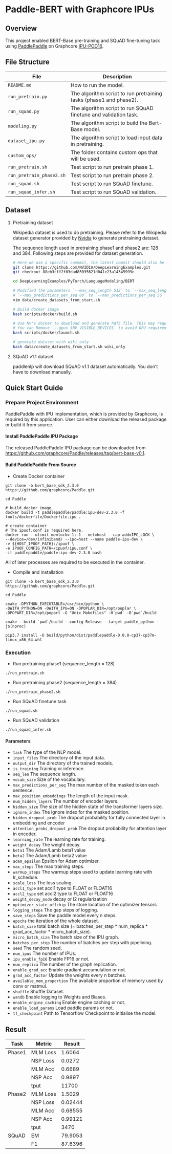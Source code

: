 # Paddle-BERT with Graphcore IPUs

## Overview

This project enabled BERT-Base pre-training and SQuAD fine-tuning task using [PaddlePaddle](https://github.com/PaddlePaddle/Paddle) on Graphcore [IPU-POD16](https://www.graphcore.ai/products/mk2/ipu-pod16).

## File Structure

| File                     | Description                                                        |
| ------------------------ | ------------------------------------------------------------------ |
| `README.md`              | How to run the model.                                              |
| `run_pretrain.py`        | The algorithm script to run pretraining tasks (phase1 and phase2). |
| `run_squad.py`           | The algorithm script to run SQuAD finetune and validation task.    |
| `modeling.py`            | The algorithm script to build the Bert-Base model.                 |
| `dataset_ipu.py`         | The algorithm script to load input data in pretraining.            |
| `custom_ops/`            | The folder contains custom ops that will be used.                  |
| `run_pretrain.sh`        | Test script to run pretrain phase 1.                               |
| `run_pretrain_phase2.sh` | Test script to run pretrain phase 2.                               |
| `run_squad.sh`           | Test script to run SQuAD finetune.                                 |
| `run_squad_infer.sh`     | Test script to run SQuAD validation.                               |

## Dataset

1. Pretraining dataset

   Wikipedia dataset is used to do pretraining. Please refer to the Wikipedia dataset generator provided by [Nvidia](https://github.com/NVIDIA/DeepLearningExamples.git) to generate pretraining dataset.

   The sequence length used in pretraining phase1 and phase2 are: 128 and 384. Following steps are provided for dataset generation.

   ```bash
   # Here we use a specific commmit, the latest commit should also be fine.
   git clone https://github.com/NVIDIA/DeepLearningExamples.git
   git checkout 88eb3cff2f03dad85035621d041e23a14345999e

   cd DeepLearningExamples/PyTorch/LanguageModeling/BERT

   # Modified the parameters `--max_seq_length 512` to `--max_seq_length 384` at line 50 and
   # `--max_predictions_per_seq 80` to `--max_predictions_per_seq 56` at line 51.
   vim data/create_datasets_from_start.sh

   # Build docker image
   bash scripts/docker/build.sh

   # Use NV's docker to download and generate hdf5 file. This may requires GPU available.
   # You can Remove `--gpus $NV_VISIBLE_DEVICES` to avoid GPU requirements.
   bash scripts/docker/launch.sh

   # generate dataset with wiki_only
   bash data/create_datasets_from_start.sh wiki_only
   ```

2. SQuAD v1.1 dataset

   paddlenlp will download SQuAD v1.1 dataset automatically. You don't have to download manually.


## Quick Start Guide

### Prepare Project Environment

PaddlePaddle with IPU implementation, which is provided by Graphcore, is required by this application. User can either download the released package or build it from source.

#### Install PaddlePaddle IPU Package

The released PaddlePaddle IPU package can be downloaded from https://github.com/graphcore/Paddle/releases/tag/bert-base-v0.1.

#### Build PaddlePaddle From Source

- Create Docker container

```
git clone -b bert_base_sdk_2.3.0 https://github.com/graphcore/Paddle.git

cd Paddle

# build docker image
docker build -t paddlepaddle/paddle:ipu-dev-2.3.0 -f tools/dockerfile/Dockerfile.ipu .

# create container
# The ipuof.conf is required here.
docker run --ulimit memlock=-1:-1 --net=host --cap-add=IPC_LOCK \
--device=/dev/infiniband/ --ipc=host --name paddle-ipu-dev \
-v ${HOST_IPUOF_PATH}:/ipuof \
-e IPUOF_CONFIG_PATH=/ipuof/ipu.conf \
-it paddlepaddle/paddle:ipu-dev-2.3.0 bash
```

All of later processes are required to be executed in the container.

- Compile and installation

```
git clone -b bert_base_sdk_2.3.0 https://github.com/graphcore/Paddle.git

cd Paddle

cmake -DPYTHON_EXECUTABLE=/usr/bin/python \
-DWITH_PYTHON=ON -DWITH_IPU=ON -DPOPLAR_DIR=/opt/poplar \
-DPOPART_DIR=/opt/popart -G "Unix Makefiles" -H`pwd` -B`pwd`/build

cmake --build `pwd`/build --config Release --target paddle_python -j$(nproc)

pip3.7 install -U build/python/dist/paddlepaddle-0.0.0-cp37-cp37m-linux_x86_64.whl
```

### Execution

- Run pretraining phase1 (sequence_length = 128)

```
./run_pretrain.sh
```

- Run pretraining phase2 (sequence_length = 384)

```
./run_pretrain_phase2.sh
```

- Run SQuAD finetune task

```
./run_squad.sh
```

- Run SQuAD validation

```
./run_squad_infer.sh
```

#### Parameters

- `task` The type of the NLP model.
- `input_files` The directory of the input data.
- `output_dir` The directory of the trained models.
- `is_training` Training or inference.
- `seq_len` The sequence length.
- `vocab_size` Size of the vocabulary.
- `max_predictions_per_seq` The max number of the masked token each sentence.
- `max_position_embeddings` The length of the input mask.
- `num_hidden_layers` The number of encoder layers.
- `hidden_size` The size of the hidden state of the transformer layers size.
- `ignore_index` The ignore index for the masked position.
- `hidden_dropout_prob` The dropout probability for fully connected layer in embedding and encoder
- `attention_probs_dropout_prob` The dropout probability for attention layer in encoder.
- `learning_rate` The learning rate for training.
- `weight_decay` The weight decay.
- `beta1` The Adam/Lamb beta1 value
- `beta2` The Adam/Lamb beta2 value
- `adam_epsilon` Epsilon for Adam optimizer.
- `max_steps` The max training steps.
- `warmup_steps` The warmup steps used to update learning rate with lr_schedule.
- `scale_loss` The loss scaling.
- `accl1_type` set accl1 type to FLOAT or FLOAT16
- `accl2_type` set accl2 type to FLOAT or FLOAT16
- `weight_decay_mode` decay or l2 regularization
- `optimizer_state_offchip` The store location of the optimizer tensors
- `logging_steps` The gap steps of logging.
- `save_steps` Save the paddle model every n steps.
- `epochs` the iteration of the whole dataset.
- `batch_size` total batch size (= batches_per_step \* num_replica \* grad_acc_factor \* micro_batch_size).
- `micro_batch_size` The batch size of the IPU graph.
- `batches_per_step` The number of batches per step with pipelining.
- `seed` The random seed.
- `num_ipus` The number of IPUs.
- `ipu_enable_fp16` Enable FP16 or not.
- `num_replica` The number of the graph replication.
- `enable_grad_acc` Enable gradiant accumulation or not.
- `grad_acc_factor` Update the weights every n batches.
- `available_mem_proportion` The available proportion of memory used by conv or matmul.
- `shuffle` Shuffle Dataset.
- `wandb` Enable logging to Weights and Biases.
- `enable_engine_caching` Enable engine caching or not.
- `enable_load_params` Load paddle params or not.
- `tf_checkpoint` Path to Tensorflow Checkpoint to initialise the model.

## Result

| Task   | Metric   | Result  |
| ------ | -------- | ------- |
| Phase1 | MLM Loss | 1.6064  |
|        | NSP Loss | 0.0272  |
|        | MLM Acc  | 0.6689  |
|        | NSP Acc  | 0.9897  |
|        | tput     | 11700   |
| Phase2 | MLM Loss | 1.5029  |
|        | NSP Loss | 0.02444 |
|        | MLM Acc  | 0.68555 |
|        | NSP Acc  | 0.99121 |
|        | tput     | 3470    |
| SQuAD  | EM       | 79.9053 |
|        | F1       | 87.6396 |
